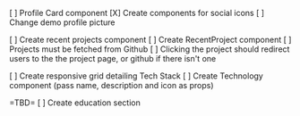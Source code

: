 [ ] Profile Card component
    [X] Create components for social icons
    [ ] Change demo profile picture

[ ] Create recent projects component
    [ ] Create RecentProject component
    [ ] Projects must be fetched from Github
    [ ] Clicking the project should redirect users 
        to the the project page, or github if there isn't one
    
[ ] Create responsive grid detailing Tech Stack
    [ ] Create Technology component (pass name, description and icon as props)

=TBD=
[ ] Create education section

